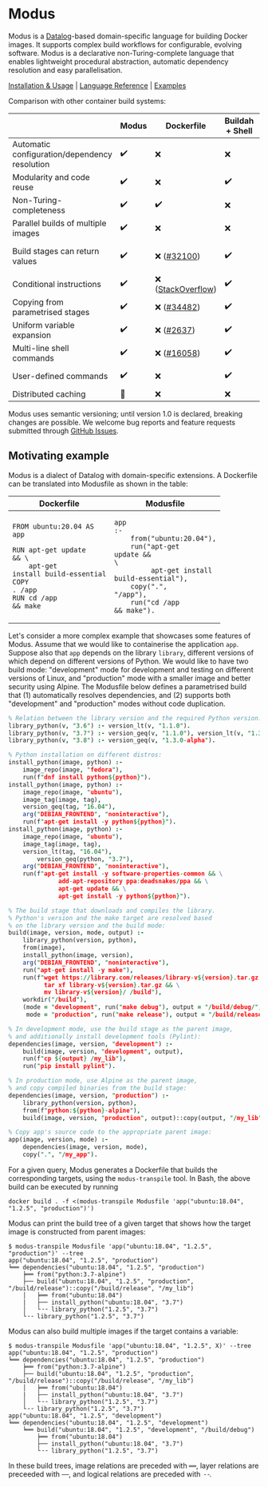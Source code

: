 # Modus

Modus is a [Datalog](https://en.wikipedia.org/wiki/Datalog)-based domain-specific language for building Docker images. It supports complex build workflows for configurable, evolving software. Modus is a declarative non-Turing-complete language that enables lightweight procedural abstraction, automatic dependency resolution and easy parallelisation.

[Installation & Usage](http://modus-continens.com/installation-usage/) |
[Language Reference](http://modus-continens.com/reference/) |
[Examples](http://modus-continens.com/examples/)

Comparison with other container build systems:

|  | Modus | Dockerfile | Buildah + Shell | Earthly |
| - | - | - | - | - |
| Automatic configuration/dependency resolution | :heavy_check_mark: | :x: | :x: | :x: |
| Modularity and code reuse | :heavy_check_mark: | :x: | :heavy_check_mark: | :x: |
| Non-Turing-completeness | :heavy_check_mark: | :heavy_check_mark: | :x: | :heavy_check_mark: |
| Parallel builds of multiple images | :heavy_check_mark: | :x: | :x: | :heavy_check_mark: |
| Build stages can return values | :heavy_check_mark: | :x: ([#32100](https://github.com/moby/moby/issues/32100)) | :heavy_check_mark: | :small_blue_diamond: (only build artifacts) |
| Conditional instructions | :heavy_check_mark: | :x: ([StackOverflow](https://stackoverflow.com/questions/43654656/dockerfile-if-else-condition-with-external-arguments)) | :heavy_check_mark: | :x: ([#779](https://github.com/earthly/earthly/issues/779)) |
| Copying from parametrised stages | :heavy_check_mark: | :x: ([#34482](https://github.com/moby/moby/issues/34482)) | :heavy_check_mark: | :x: |
| Uniform variable expansion | :heavy_check_mark: | :x: ([#2637](https://github.com/moby/moby/issues/2637)) | :heavy_check_mark: | :x: |
| Multi-line shell commands | :heavy_check_mark: | :x: ([#16058](https://github.com/moby/moby/issues/16058)) | :heavy_check_mark: | :x: |
| User-defined commands | :heavy_check_mark: | :x: | :heavy_check_mark: | :x: ([#581](https://github.com/earthly/earthly/issues/581)) |
| Distributed caching | :small_blue_diamond: | :x: | :x: | :x: |

Modus uses semantic versioning; until version 1.0 is declared, breaking changes are possible. We welcome bug reports and feature requests submitted through [GitHub Issues](https://github.com/mechtaev/modus/issues).

## Motivating example

Modus is a dialect of Datalog with domain-specific extensions. A Dockerfile can be translated into Modusfile as shown in the table:

| Dockerfile | Modusfile | 
| - | - |
| <pre><code class="language-Dockerfile">FROM ubuntu:20.04 AS app</code><br><br><code class="language-Dockerfile">RUN apt-get update && \\</code><br><code class="language-Dockerfile">&nbsp;&nbsp;&nbsp;&nbsp;apt-get install build-essential</code><br><code class="language-Dockerfile">COPY . /app</code><br><code class="language-Dockerfile">RUN cd /app && make </code></pre>  | <pre><code class="language-prolog">app :-</code><br><code class="language-prolog">&nbsp;&nbsp;&nbsp;&nbsp;from("ubuntu:20.04"),</code><br><code class="language-prolog">&nbsp;&nbsp;&nbsp;&nbsp;run("apt-get update && \\</code><br><code class="language-prolog">&nbsp;&nbsp;&nbsp;&nbsp;&nbsp;&nbsp;&nbsp;&nbsp;&nbsp;apt-get install build-essential"),</code><br><code class="language-prolog">&nbsp;&nbsp;&nbsp;&nbsp;copy(".", "/app"),</code><br><code class="language-prolog">&nbsp;&nbsp;&nbsp;&nbsp;run("cd /app && make").</code></pre> |

Let's consider a more complex example that showcases some features of Modus. Assume that we would like to containerise the application `app`. Suppose also that `app` depends on the library `library`, different versions of which depend on different versions of Python. We would like to have two build mode: "development" mode for development and testing on different versions of Linux, and "production" mode with a smaller image and better security using Alpine. The Modusfile below defines a parametrised build that (1) automatically resolves dependencies, and (2) supports both "development" and "production" modes without code duplication. 

```Prolog
% Relation between the library version and the required Python version:
library_python(v, "3.6") :- version_lt(v, "1.1.0").
library_python(v, "3.7") :- version_geq(v, "1.1.0"), version_lt(v, "1.3.0-alpha").
library_python(v, "3.8") :- version_geq(v, "1.3.0-alpha").

% Python installation on different distros:
install_python(image, python) :-
  	image_repo(image, "fedora"),
	run(f"dnf install python${python}").
install_python(image, python) :-
  	image_repo(image, "ubuntu"),
	image_tag(image, tag),
	version_geq(tag, "16.04"),
  	arg("DEBIAN_FRONTEND", "noninteractive"),
	run(f"apt-get install -y python${python}").
install_python(image, python) :-
  	image_repo(image, "ubuntu"),
	image_tag(image, tag),
  	version_lt(tag, "16.04"),
        version_geq(python, "3.7"),
  	arg("DEBIAN_FRONTEND", "noninteractive"),
	run(f"apt-get install -y software-properties-common && \
              add-apt-repository ppa:deadsnakes/ppa && \
              apt-get update && \
              apt-get install -y python${python}").

% The build stage that downloads and compiles the library.
% Python's version and the make target are resolved based
% on the library version and the build mode:
build(image, version, mode, output) :-
    library_python(version, python),
    from(image),
    install_python(image, version),
    arg("DEBIAN_FRONTEND", "noninteractive"),
    run("apt-get install -y make"),
    run(f"wget https://library.com/releases/library-v${version}.tar.gz && \
          tar xf library-v${version}.tar.gz && \
          mv library-v${version}/ /build"),
    workdir("/build"),
    (mode = "development", run("make debug"), output = "/build/debug/";
     mode = "production", run("make release"), output = "/build/release/").

% In development mode, use the build stage as the parent image,
% and additionally install development tools (Pylint):
dependencies(image, version, "development") :-
    build(image, version, "development", output),
    run(f"cp ${output} /my_lib"),
    run("pip install pylint").

% In production mode, use Alpine as the parent image,
% and copy compiled binaries from the build stage:
dependencies(image, version, "production") :-
    library_python(version, python),
    from(f"python:${python}-alpine"),
    build(image, version, "production", output)::copy(output, "/my_lib").

% Copy app's source code to the appropriate parent image:
app(image, version, mode) :-
    dependencies(image, version, mode),
    copy(".", "/my_app").
```

For a given query, Modus generates a Dockerfile that builds the corresponding targets, using the `modus-transpile` tool. In Bash, the above build can be executed by running 

    docker build . -f <(modus-transpile Modusfile 'app("ubuntu:18.04", "1.2.5", "production")')

Modus can print the build tree of a given target that shows how the target image is constructed from parent images:

    $ modus-transpile Modusfile 'app("ubuntu:18.04", "1.2.5", "production")' --tree
    app("ubuntu:18.04", "1.2.5", "production")
    ╘══ dependencies("ubuntu:18.04", "1.2.5", "production")
        ╞══ from("python:3.7-alpine")
        ├── build("ubuntu:18.04", "1.2.5", "production", "/build/release")::copy("/build/release", "/my_lib")
        │   ╞══ from("ubuntu:18.04")
        |   ├── install_python("ubuntu:18.04", "3.7")
        │   └╶╶ library_python("1.2.5", "3.7")
        └╶╶ library_python("1.2.5", "3.7")

Modus can also build multiple images if the target contains a variable:

    $ modus-transpile Modusfile 'app("ubuntu:18.04", "1.2.5", X)' --tree
    app("ubuntu:18.04", "1.2.5", "production")
    ╘══ dependencies("ubuntu:18.04", "1.2.5", "production")
        ╞══ from("python:3.7-alpine")
        ├── build("ubuntu:18.04", "1.2.5", "production", "/build/release")::copy("/build/release", "/my_lib")
        │   ╞══ from("ubuntu:18.04")
        |   ├── install_python("ubuntu:18.04", "3.7")
        │   └╶╶ library_python("1.2.5", "3.7")
        └╶╶ library_python("1.2.5", "3.7")
    app("ubuntu:18.04", "1.2.5", "development")
    ╘══ dependencies("ubuntu:18.04", "1.2.5", "development")
        ╘══ build("ubuntu:18.04", "1.2.5", "development", "/build/debug")
            ╞══ from("ubuntu:18.04")
            ├── install_python("ubuntu:18.04", "3.7")
            └╶╶ library_python("1.2.5", "3.7")

In these build trees, image relations are preceded with `══`, layer relations are preceeded with `──`, and logical relations are preceded with `╶╶`.
